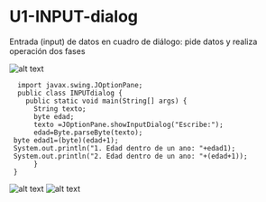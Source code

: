 # U1-INPUT-dialog
Entrada (input) de datos en cuadro de diálogo: pide datos y realiza operación dos fases


![alt text](https://repository-images.githubusercontent.com/541220647/5439b559-4148-4c7d-8f83-60e7e4df2af5)


      import javax.swing.JOptionPane;  
      public class INPUTdialog { 
        public static void main(String[] args) {
          String texto;                 
          byte edad;    
          texto =JOptionPane.showInputDialog("Escribe:");
          edad=Byte.parseByte(texto);                 
     byte edad1=(byte)(edad+1);
     System.out.println("1. Edad dentro de un ano: "+edad1);
     System.out.println("2. Edad dentro de un ano: "+(edad+1));
          }
     }


![alt text]()
![alt text]()
